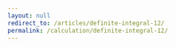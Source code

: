 ```yaml
---
layout: null
redirect_to: /articles/definite-integral-12/
permalink: /calculation/definite-integral-12/
---
```

